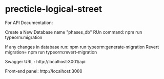 # precticle-logical-street

For API Documentation:

Create a New Database name "phases_db"
RUn command: npm run typeorm:migration

If any changes in database run: npm run typeorm:generate-migration
Revert migration= npm run typeorm:revert-migration

Swagger URL : http://localhost:3001/api


Front-end panel:
http://localhost:3000


